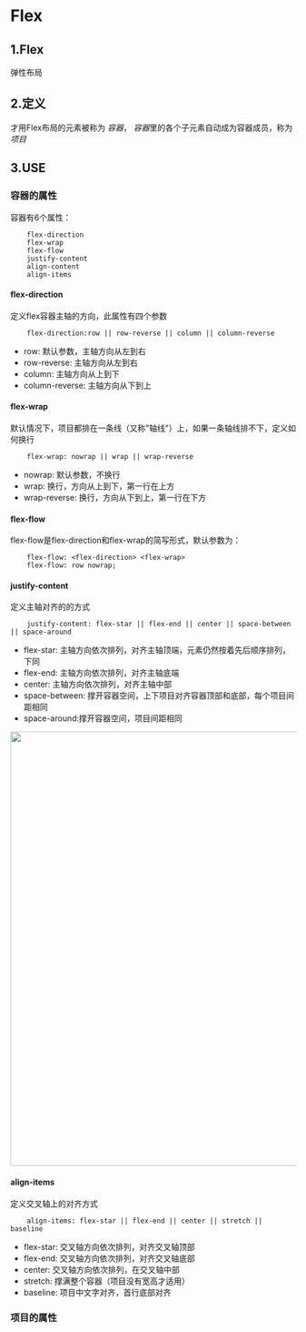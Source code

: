 # Flex
## 1.Flex
弹性布局
## 2.定义
才用Flex布局的元素被称为 *容器*， *容器*里的各个子元素自动成为容器成员，称为 *项目*
## 3.USE
### 容器的属性
容器有6个属性：
```
    flex-direction
    flex-wrap
    flex-flow 
    justify-content
    align-content
    align-items
```
#### flex-direction
定义flex容器主轴的方向，此属性有四个参数
```
    flex-direction:row || row-reverse || column || column-reverse
```
- row: 默认参数，主轴方向从左到右
- row-reverse: 主轴方向从左到右
- column: 主轴方向从上到下
- column-reverse: 主轴方向从下到上

#### flex-wrap
默认情况下，项目都排在一条线（又称"轴线"）上，如果一条轴线排不下，定义如何换行
```
    flex-wrap: nowrap || wrap || wrap-reverse
```

- nowrap: 默认参数，不换行
- wrap: 换行，方向从上到下，第一行在上方 
- wrap-reverse: 换行，方向从下到上，第一行在下方

#### flex-flow
flex-flow是flex-direction和flex-wrap的简写形式，默认参数为：
``` 
    flex-flow: <flex-direction> <flex-wrap>
    flex-flow: row nowrap;
```

#### justify-content
定义主轴对齐的的方式
```
    justify-content: flex-star || flex-end || center || space-between || space-around
```

- flex-star: 主轴方向依次排列，对齐主轴顶端，元素仍然按着先后顺序排列，下同
- flex-end: 主轴方向依次排列，对齐主轴底端
- center: 主轴方向依次排列，对齐主轴中部
- space-between: 撑开容器空间，上下项目对齐容器顶部和底部，每个项目间距相同
- space-around:撑开容器空间，项目间距相同

<img width="637" height="763" src="http://optmvphrh.bkt.clouddn.com/justify-content.png">

#### align-items
定义交叉轴上的对齐方式
```
    align-items: flex-star || flex-end || center || stretch || baseline
```

- flex-star: 交叉轴方向依次排列，对齐交叉轴顶部
- flex-end: 交叉轴方向依次排列，对齐交叉轴底部
- center: 交叉轴方向依次排列，在交叉轴中部
- stretch: 撑满整个容器（项目没有宽高才适用）
- baseline: 项目中文字对齐，首行底部对齐



### 项目的属性

